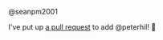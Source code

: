 @seanpm2001 

I've put up [a pull request](https://github.com/seanpm2001/seanpm2001/pull/25) to add @peterhil! :tada:

